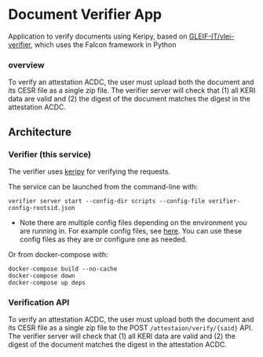 # Document Verifier App

Application to verify documents using Keripy, based on [GLEIF-IT/vlei-verifier](https://github.com/GLEIF-IT/vlei-verifier), which uses the Falcon framework in Python

### overview
To verify an attestation ACDC, the user must upload both the document and its CESR file as a single zip file. The verifier server will check that (1) all KERI data are valid and (2) the digest of the document matches the digest in the attestation ACDC.


## Architecture

### Verifier (this service)
The verifier uses [keripy](https://github.com/WebOfTRust/keripy) for verifying the requests.

The service can be launched from the command-line with:

```
verifier server start --config-dir scripts --config-file verifier-config-rootsid.json
```

* Note there are multiple config files depending on the environment you are running in.
For example config files, see [here](https://github.com/GLEIF-IT/vlei-verifier/tree/main/scripts/keri/cf). You can use these config files as they are or configure one as needed.


Or from docker-compose with:

```
docker-compose build --no-cache
docker-compose down
docker-compose up deps
```

### Verification API

To verify an attestation ACDC, the user must upload both the document and its CESR file as a single zip file to the POST `/attestaion/verify/{said}` API. The verifier server will check that (1) all KERI data are valid and (2) the digest of the document matches the digest in the attestation ACDC.  